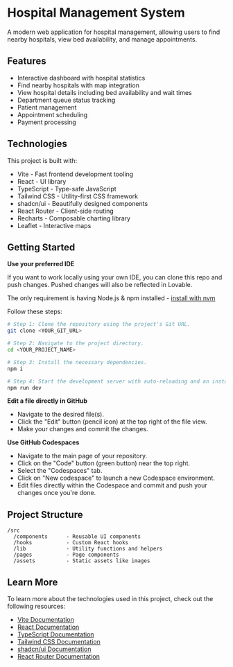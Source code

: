 
# Hospital Management System

A modern web application for hospital management, allowing users to find nearby hospitals, view bed availability, and manage appointments.

## Features

- Interactive dashboard with hospital statistics
- Find nearby hospitals with map integration
- View hospital details including bed availability and wait times
- Department queue status tracking
- Patient management
- Appointment scheduling
- Payment processing

## Technologies

This project is built with:

- Vite - Fast frontend development tooling
- React - UI library
- TypeScript - Type-safe JavaScript
- Tailwind CSS - Utility-first CSS framework
- shadcn/ui - Beautifully designed components
- React Router - Client-side routing
- Recharts - Composable charting library
- Leaflet - Interactive maps

## Getting Started

**Use your preferred IDE**

If you want to work locally using your own IDE, you can clone this repo and push changes. Pushed changes will also be reflected in Lovable.

The only requirement is having Node.js & npm installed - [install with nvm](https://github.com/nvm-sh/nvm#installing-and-updating)

Follow these steps:

```sh
# Step 1: Clone the repository using the project's Git URL.
git clone <YOUR_GIT_URL>

# Step 2: Navigate to the project directory.
cd <YOUR_PROJECT_NAME>

# Step 3: Install the necessary dependencies.
npm i

# Step 4: Start the development server with auto-reloading and an instant preview.
npm run dev
```

**Edit a file directly in GitHub**

- Navigate to the desired file(s).
- Click the "Edit" button (pencil icon) at the top right of the file view.
- Make your changes and commit the changes.

**Use GitHub Codespaces**

- Navigate to the main page of your repository.
- Click on the "Code" button (green button) near the top right.
- Select the "Codespaces" tab.
- Click on "New codespace" to launch a new Codespace environment.
- Edit files directly within the Codespace and commit and push your changes once you're done.

## Project Structure

```
/src
  /components      - Reusable UI components
  /hooks           - Custom React hooks
  /lib             - Utility functions and helpers
  /pages           - Page components
  /assets          - Static assets like images
```

## Learn More

To learn more about the technologies used in this project, check out the following resources:

- [Vite Documentation](https://vitejs.dev/guide/)
- [React Documentation](https://react.dev/)
- [TypeScript Documentation](https://www.typescriptlang.org/docs/)
- [Tailwind CSS Documentation](https://tailwindcss.com/docs)
- [shadcn/ui Documentation](https://ui.shadcn.com/)
- [React Router Documentation](https://reactrouter.com/en/main)
